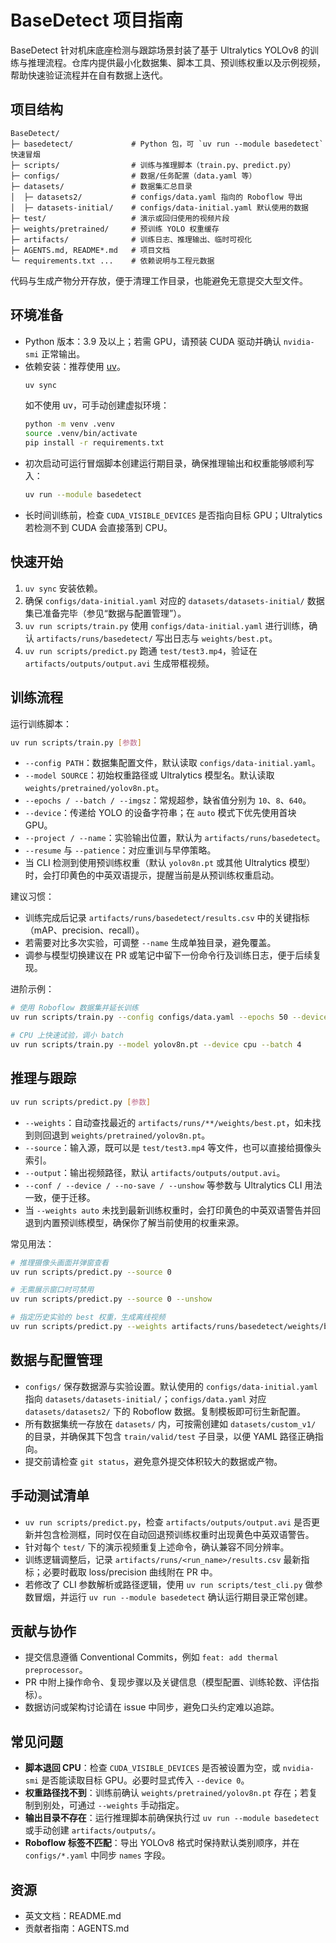 # BaseDetect 项目指南

BaseDetect 针对机床底座检测与跟踪场景封装了基于 Ultralytics YOLOv8 的训练与推理流程。仓库内提供最小化数据集、脚本工具、预训练权重以及示例视频，帮助快速验证流程并在自有数据上迭代。

## 项目结构
```
BaseDetect/
├─ basedetect/             # Python 包，可 `uv run --module basedetect` 快速冒烟
├─ scripts/                # 训练与推理脚本（train.py、predict.py）
├─ configs/                # 数据/任务配置（data.yaml 等）
├─ datasets/               # 数据集汇总目录
│  ├─ datasets2/           # configs/data.yaml 指向的 Roboflow 导出
│  ├─ datasets-initial/    # configs/data-initial.yaml 默认使用的数据
├─ test/                   # 演示或回归使用的视频片段
├─ weights/pretrained/     # 预训练 YOLO 权重缓存
├─ artifacts/              # 训练日志、推理输出、临时可视化
├─ AGENTS.md, README*.md   # 项目文档
└─ requirements.txt ...    # 依赖说明与工程元数据
```
代码与生成产物分开存放，便于清理工作目录，也能避免无意提交大型文件。

## 环境准备
- Python 版本：3.9 及以上；若需 GPU，请预装 CUDA 驱动并确认 `nvidia-smi` 正常输出。
- 依赖安装：推荐使用 [uv](https://github.com/astral-sh/uv)。
  ```bash
  uv sync
  ```
  如不使用 uv，可手动创建虚拟环境：
  ```bash
  python -m venv .venv
  source .venv/bin/activate
  pip install -r requirements.txt
  ```
- 初次启动可运行冒烟脚本创建运行期目录，确保推理输出和权重能够顺利写入：
  ```bash
  uv run --module basedetect
  ```
- 长时间训练前，检查 `CUDA_VISIBLE_DEVICES` 是否指向目标 GPU；Ultralytics 若检测不到 CUDA 会直接落到 CPU。

## 快速开始
1. `uv sync` 安装依赖。
2. 确保 `configs/data-initial.yaml` 对应的 `datasets/datasets-initial/` 数据集已准备完毕（参见“数据与配置管理”）。
3. `uv run scripts/train.py` 使用 `configs/data-initial.yaml` 进行训练，确认 `artifacts/runs/basedetect/` 写出日志与 `weights/best.pt`。
4. `uv run scripts/predict.py` 跑通 `test/test3.mp4`，验证在 `artifacts/outputs/output.avi` 生成带框视频。
## 训练流程
运行训练脚本：
```bash
uv run scripts/train.py [参数]
```
- `--config PATH`：数据集配置文件，默认读取 `configs/data-initial.yaml`。
- `--model SOURCE`：初始权重路径或 Ultralytics 模型名。默认读取 `weights/pretrained/yolov8n.pt`。
- `--epochs / --batch / --imgsz`：常规超参，缺省值分别为 `10`、`8`、`640`。
- `--device`：传递给 YOLO 的设备字符串；在 `auto` 模式下优先使用首块 GPU。
- `--project / --name`：实验输出位置，默认为 `artifacts/runs/basedetect`。
- `--resume` 与 `--patience`：对应重训与早停策略。
- 当 CLI 检测到使用预训练权重（默认 `yolov8n.pt` 或其他 Ultralytics 模型）时，会打印黄色的中英双语提示，提醒当前是从预训练权重启动。

建议习惯：
- 训练完成后记录 `artifacts/runs/basedetect/results.csv` 中的关键指标（mAP、precision、recall）。
- 若需要对比多次实验，可调整 `--name` 生成单独目录，避免覆盖。
- 调参与模型切换建议在 PR 或笔记中留下一份命令行及训练日志，便于后续复现。

进阶示例：
```bash
# 使用 Roboflow 数据集并延长训练
uv run scripts/train.py --config configs/data.yaml --epochs 50 --device 0

# CPU 上快速试验，调小 batch
uv run scripts/train.py --model yolov8n.pt --device cpu --batch 4
```

## 推理与跟踪
```bash
uv run scripts/predict.py [参数]
```
- `--weights`：自动查找最近的 `artifacts/runs/**/weights/best.pt`，如未找到则回退到 `weights/pretrained/yolov8n.pt`。
- `--source`：输入源，既可以是 `test/test3.mp4` 等文件，也可以直接给摄像头索引。
- `--output`：输出视频路径，默认 `artifacts/outputs/output.avi`。
- `--conf / --device / --no-save / --unshow` 等参数与 Ultralytics CLI 用法一致，便于迁移。
- 当 `--weights auto` 未找到最新训练权重时，会打印黄色的中英双语警告并回退到内置预训练模型，确保你了解当前使用的权重来源。

常见用法：
```bash
# 推理摄像头画面并弹窗查看
uv run scripts/predict.py --source 0

# 无需展示窗口时可禁用
uv run scripts/predict.py --source 0 --unshow

# 指定历史实验的 best 权重，生成离线视频
uv run scripts/predict.py --weights artifacts/runs/basedetect/weights/best.pt --source test/test3.mp4
```

## 数据与配置管理
- `configs/` 保存数据源与实验设置。默认使用的 `configs/data-initial.yaml` 指向 `datasets/datasets-initial/`；`configs/data.yaml` 对应 `datasets/datasets2/` 下的 Roboflow 数据。复制模板即可衍生新配置。
- 所有数据集统一存放在 `datasets/` 内，可按需创建如 `datasets/custom_v1/` 的目录，并确保其下包含 `train/valid/test` 子目录，以便 YAML 路径正确指向。
- 提交前请检查 `git status`，避免意外提交体积较大的数据或产物。

## 手动测试清单
- `uv run scripts/predict.py`，检查 `artifacts/outputs/output.avi` 是否更新并包含检测框，同时仅在自动回退预训练权重时出现黄色中英双语警告。
- 针对每个 `test/` 下的演示视频重复上述命令，确认兼容不同分辨率。
- 训练逻辑调整后，记录 `artifacts/runs/<run_name>/results.csv` 最新指标；必要时截取 loss/precision 曲线附在 PR 中。
- 若修改了 CLI 参数解析或路径逻辑，使用 `uv run scripts/test_cli.py` 做参数冒烟，并运行 `uv run --module basedetect` 确认运行期目录正常创建。

## 贡献与协作
- 提交信息遵循 Conventional Commits，例如 `feat: add thermal preprocessor`。
- PR 中附上操作命令、复现步骤以及关键信息（模型配置、训练轮数、评估指标）。
- 数据访问或架构讨论请在 issue 中同步，避免口头约定难以追踪。

## 常见问题
- **脚本退回 CPU**：检查 `CUDA_VISIBLE_DEVICES` 是否被设置为空，或 `nvidia-smi` 是否能读取目标 GPU。必要时显式传入 `--device 0`。
- **权重路径找不到**：训练前确认 `weights/pretrained/yolov8n.pt` 存在；若复制到别处，可通过 `--weights` 手动指定。
- **输出目录不存在**：运行推理脚本前确保执行过 `uv run --module basedetect` 或手动创建 `artifacts/outputs/`。
- **Roboflow 标签不匹配**：导出 YOLOv8 格式时保持默认类别顺序，并在 `configs/*.yaml` 中同步 `names` 字段。

## 资源
- 英文文档：README.md
- 贡献者指南：AGENTS.md
